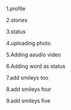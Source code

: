 1.profile

2.stories

3.status

4.uploading photo

5.Adding aaudio video

6.Adding word as status

7.add smileys too


8.add smileys four

9.add smileys five
